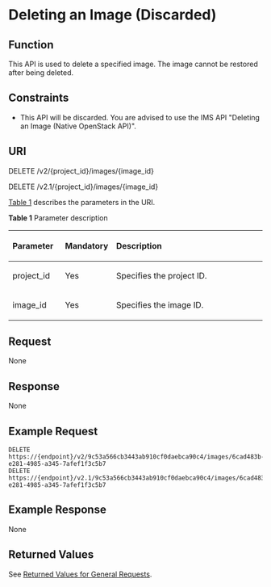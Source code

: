 # Deleting an Image \(Discarded\)<a name="EN-US_TOPIC_0065817699"></a>

## Function<a name="en-us_topic_0057973130_section46534580"></a>

This API is used to delete a specified image. The image cannot be restored after being deleted.

## Constraints<a name="en-us_topic_0057973130_section11204655"></a>

-   This API will be discarded. You are advised to use the IMS API "Deleting an Image \(Native OpenStack API\)".

## URI<a name="en-us_topic_0057973130_section16158042"></a>

DELETE /v2/\{project\_id\}/images/\{image\_id\}

DELETE /v2.1/\{project\_id\}/images/\{image\_id\}

[Table 1](#en-us_topic_0057973130_en-us_topic_0020212650_table62669527)  describes the parameters in the URI.

**Table  1**  Parameter description

<a name="en-us_topic_0057973130_en-us_topic_0020212650_table62669527"></a>
<table><thead align="left"><tr id="en-us_topic_0057973130_en-us_topic_0020212650_row33894570"><th class="cellrowborder" valign="top" width="20.74%" id="mcps1.2.4.1.1"><p id="p5187119"><a name="p5187119"></a><a name="p5187119"></a>Parameter</p>
</th>
<th class="cellrowborder" valign="top" width="19.05%" id="mcps1.2.4.1.2"><p id="p17503500"><a name="p17503500"></a><a name="p17503500"></a>Mandatory</p>
</th>
<th class="cellrowborder" valign="top" width="60.209999999999994%" id="mcps1.2.4.1.3"><p id="p8497414"><a name="p8497414"></a><a name="p8497414"></a>Description</p>
</th>
</tr>
</thead>
<tbody><tr id="en-us_topic_0057973130_en-us_topic_0020212650_row8419032"><td class="cellrowborder" valign="top" width="20.74%" headers="mcps1.2.4.1.1 "><p id="en-us_topic_0057973130_en-us_topic_0020212650_p10852974"><a name="en-us_topic_0057973130_en-us_topic_0020212650_p10852974"></a><a name="en-us_topic_0057973130_en-us_topic_0020212650_p10852974"></a>project_id</p>
</td>
<td class="cellrowborder" valign="top" width="19.05%" headers="mcps1.2.4.1.2 "><p id="en-us_topic_0057973130_en-us_topic_0020212650_p6675738"><a name="en-us_topic_0057973130_en-us_topic_0020212650_p6675738"></a><a name="en-us_topic_0057973130_en-us_topic_0020212650_p6675738"></a>Yes</p>
</td>
<td class="cellrowborder" valign="top" width="60.209999999999994%" headers="mcps1.2.4.1.3 "><p id="p37593705"><a name="p37593705"></a><a name="p37593705"></a>Specifies the project ID.</p>
</td>
</tr>
<tr id="en-us_topic_0057973130_row132721948105411"><td class="cellrowborder" valign="top" width="20.74%" headers="mcps1.2.4.1.1 "><p id="en-us_topic_0057973130_p11272124885417"><a name="en-us_topic_0057973130_p11272124885417"></a><a name="en-us_topic_0057973130_p11272124885417"></a>image_id</p>
</td>
<td class="cellrowborder" valign="top" width="19.05%" headers="mcps1.2.4.1.2 "><p id="en-us_topic_0057973130_p11272104895417"><a name="en-us_topic_0057973130_p11272104895417"></a><a name="en-us_topic_0057973130_p11272104895417"></a>Yes</p>
</td>
<td class="cellrowborder" valign="top" width="60.209999999999994%" headers="mcps1.2.4.1.3 "><p id="en-us_topic_0057973130_p11272948145412"><a name="en-us_topic_0057973130_p11272948145412"></a><a name="en-us_topic_0057973130_p11272948145412"></a>Specifies the image ID.</p>
</td>
</tr>
</tbody>
</table>

## Request<a name="en-us_topic_0057973130_section35161875"></a>

None

## Response<a name="en-us_topic_0057973130_section48021419"></a>

None

## Example Request<a name="en-us_topic_0057973130_section29539590"></a>

```
DELETE https://{endpoint}/v2/9c53a566cb3443ab910cf0daebca90c4/images/6cad483b-e281-4985-a345-7afef1f3c5b7
DELETE https://{endpoint}/v2.1/9c53a566cb3443ab910cf0daebca90c4/images/6cad483b-e281-4985-a345-7afef1f3c5b7
```

## Example Response<a name="section5751181218241"></a>

None

## Returned Values<a name="en-us_topic_0057973130_section3564114017426"></a>

See  [Returned Values for General Requests](returned-values-for-general-requests.md).

